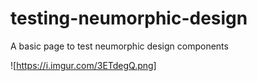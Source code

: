 # testing-neumorphic-design
A basic page to test neumorphic design components

![https://i.imgur.com/3ETdegQ.png]
